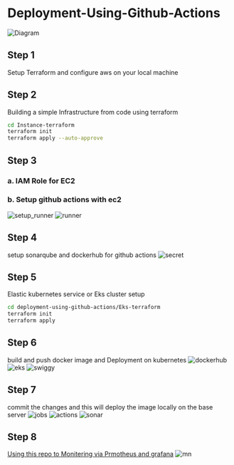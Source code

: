 # Deployment-Using-Github-Actions
![Diagram](./imgs/Diagram.gif)
## Step 1
Setup Terraform and configure aws on your local machine
## Step 2
Building a simple Infrastructure from code using terraform
```bash
cd Instance-terraform
terraform init 
terraform apply --auto-approve
```
## Step 3
### a. IAM Role for EC2
### b. Setup github actions with ec2
![setup_runner](./imgs/setup_runner.png)
![runner](./imgs/runner.png)


## Step 4
setup sonarqube and dockerhub for github actions
![secret](./imgs/secrets.png)

## Step 5
Elastic kubernetes service or Eks cluster setup
```bash
cd deployment-using-github-actions/Eks-terraform
terraform init
terraform apply
```

## Step 6 
build and push docker image and Deployment on kubernetes
![dockerhub](./imgs/dockerhub.png)
![eks](./imgs/eks.png)
![swiggy](./imgs/swiggy.png)
## Step 7
commit the changes and this will deploy the image locally on the base server
![jobs](./imgs/jobs.png)
![actions](./imgs/actions.png)
![sonar](./imgs/sonar.png)

## Step 8
[Using this repo to Monitering via Prmotheus and grafana](https://github.com/Omar-Ahmed-Dt/Monitoring_AWS_EKS_using_Prometheus_and_Grafana)
![mn](./imgs/mn.png)